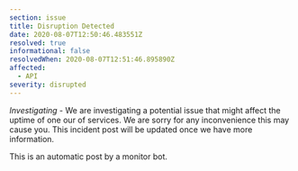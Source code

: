 ```yaml
---
section: issue
title: Disruption Detected
date: 2020-08-07T12:50:46.483551Z
resolved: true
informational: false
resolvedWhen: 2020-08-07T12:51:46.895890Z
affected:
  - API
severity: disrupted
---
```

*Investigating* - We are investigating a potential issue that might affect the uptime of one our of services. We are sorry for any inconvenience this may cause you. This incident post will be updated once we have more information.

This is an automatic post by a monitor bot.
        